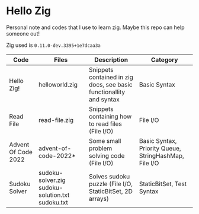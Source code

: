 # Hello Zig

Personal note and codes that I use to learn zig. Maybe this repo can help someone out!

Zig used is `0.11.0-dev.3395+1e7dcaa3a`

| Code                	| Files                                         	| Description                                                         	| Category                                              	|
|---------------------	|-----------------------------------------------	|---------------------------------------------------------------------	|-------------------------------------------------------	|
| Hello Zig!          	| helloworld.zig                                	| Snippets contained in zig docs, see basic functionallity and syntax 	| Basic Syntax                                          	|
| Read File           	| read-file.zig                                 	| Snippets containing how to read files (File I/O)                    	| File I/O                                              	|
| Advent Of Code 2022 	| advent-of-code-2022*                          	| Some small problem solving code (File I/O)                          	| Basic Syntax, Priority Queue, StringHashMap, File I/O 	|
| Sudoku Solver       	| sudoku-solver.zig sudoku-solution.txt sudoku.txt 	| Solves sudoku puzzle (File I/O, StaticBitSet, 2D arrays)            	| StaticBitSet, Test Syntax                             	|